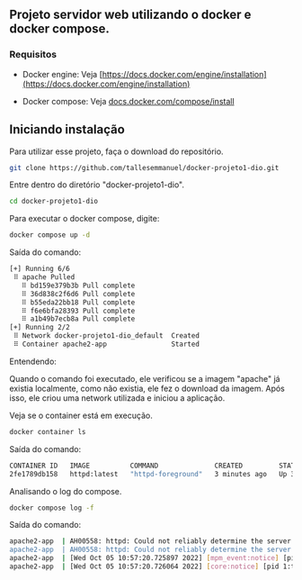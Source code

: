 ## Projeto servidor web utilizando o docker e docker compose.

### Requisitos

* Docker engine: Veja [https://docs.docker.com/engine/installation](https://docs.docker.com/engine/installation)

* Docker compose: Veja [docs.docker.com/compose/install](https://docs.docker.com/compose/install/)

## Iniciando instalação

Para utilizar esse projeto, faça o download do repositório.

```sh
git clone https://github.com/tallesemmanuel/docker-projeto1-dio.git
```

Entre dentro do diretório "docker-projeto1-dio".

```sh
cd docker-projeto1-dio
```

Para executar o docker compose, digite:

```sh
docker compose up -d
```

Saída do comando:

```sh
[+] Running 6/6
 ⠿ apache Pulled                                                                                                                                                                              18.1s
   ⠿ bd159e379b3b Pull complete                                                                                                                                                                7.2s
   ⠿ 36d838c2f6d6 Pull complete                                                                                                                                                                7.2s
   ⠿ b55eda22bb18 Pull complete                                                                                                                                                                7.3s
   ⠿ f6e6bfa28393 Pull complete                                                                                                                                                               10.7s
   ⠿ a1b49b7ecb8a Pull complete                                                                                                                                                               10.8s
[+] Running 2/2
 ⠿ Network docker-projeto1-dio_default  Created                                                                                                                                                0.1s
 ⠿ Container apache2-app                Started                                                                                                                                                2.5s
```

Entendendo:

Quando o comando foi executado, ele verificou se a imagem "apache" já existia localmente, como não existia, ele fez o download da imagem. Após isso, ele criou uma network utilizada e iniciou a aplicação.

Veja se o container está em execução.

```sh
docker container ls
```

Saída do comando:

```sh
CONTAINER ID   IMAGE          COMMAND              CREATED         STATUS         PORTS                               NAMES
2fe1789db158   httpd:latest   "httpd-foreground"   3 minutes ago   Up 3 minutes   0.0.0.0:80->80/tcp, :::80->80/tcp   apache2-app
```

Analisando o log do compose.

```sh
docker compose log -f
```

Saída do comando:

```sh
apache2-app  | AH00558: httpd: Could not reliably determine the server's fully qualified domain name, using 172.18.0.2. Set the 'ServerName' directive globally to suppress this message
apache2-app  | AH00558: httpd: Could not reliably determine the server's fully qualified domain name, using 172.18.0.2. Set the 'ServerName' directive globally to suppress this message
apache2-app  | [Wed Oct 05 10:57:20.725897 2022] [mpm_event:notice] [pid 1:tid 140541628747072] AH00489: Apache/2.4.54 (Unix) configured -- resuming normal operations
apache2-app  | [Wed Oct 05 10:57:20.726064 2022] [core:notice] [pid 1:tid 140541628747072] AH00094: Command line: 'httpd -D FOREGROUND'
```


